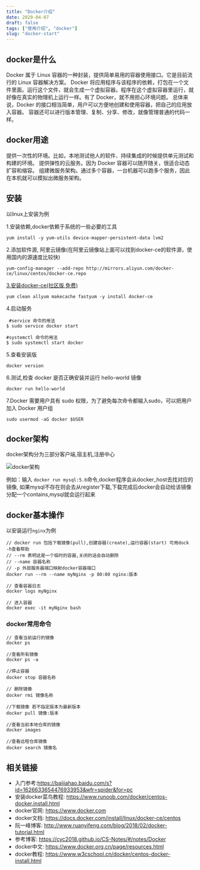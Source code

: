 ```yaml
---
title: "Docker介绍"
date: 2020-04-07
draft: false
tags: ["使用介绍", "docker"]
slug: "docker-start"
---
```


## docker是什么
Docker 属于 Linux 容器的一种封装，提供简单易用的容器使用接口。它是目前流行的 Linux 容器解决方案。
Docker 将应用程序与该程序的依赖，打包在一个文件里面。运行这个文件，就会生成一个虚拟容器。程序在这个虚拟容器里运行，就好像在真实的物理机上运行一样。有了 Docker，就不用担心环境问题。
总体来说，Docker 的接口相当简单，用户可以方便地创建和使用容器，把自己的应用放入容器。
容器还可以进行版本管理、复制、分享、修改，就像管理普通的代码一样。

## docker用途
提供一次性的环境。比如，本地测试他人的软件、持续集成的时候提供单元测试和构建的环境。
提供弹性的云服务。因为 Docker 容器可以随开随关，很适合动态扩容和缩容。
组建微服务架构。通过多个容器，一台机器可以跑多个服务，因此在本机就可以模拟出微服务架构。

## 安装
以linux上安装为例

1.安装依赖,docker依赖于系统的一些必要的工具
```
yum install -y yum-utils device-mapper-persistent-data lvm2
```

2.添加软件源, 阿里云镜像(在阿里云镜像站上面可以找到docker-ce的软件源，使用国内的源速度比较快)
```
yum-config-manager --add-repo http://mirrors.aliyun.com/docker-ce/linux/centos/docker-ce.repo
```

[3.安装docker-ce(社区版,免费)](https://blog.csdn.net/zhuzz1030/article/details/80097553)
```
yum clean allyum makecache fastyum -y install docker-ce
```

4.启动服务
```
 #service 命令的用法
$ sudo service docker start

#systemctl 命令的用法
$ sudo systemctl start docker
```

5.查看安装版
```
docker version
```

6.测试,检查 docker 是否正确安装并运行 hello-world 镜像
```
docker run hello-world
```

7.Docker 需要用户具有 sudo 权限，为了避免每次命令都输入sudo，可以把用户加入 Docker 用户组
```
sudo usermod -aG docker $USER
```

## docker架构
docker架构分为三部分客户端,宿主机,注册中心

![docker架构](/iblog/posts/annex/images/application/docker架构.png)

例如：输入 `docker run mysql:5.6`命令,docker程序会从docker_host去找对应的镜像,
如果mysql不存在则会去从register下载,下载完成后docker会自动给该镜像分配一个contains,mysql就会运行起来

## docker基本操作
以安装运行`nginx`为例

```
// docker run 包括下载镜像(pull),创建容器(create),运行容器(start) 可用dock -h查看帮助
// --rm 表明这是一个临时的容器,关闭的话会自动删除
// --name 容器名称
// -p 外部服务器端口映射docker容器端口
docker run --rm --name myNginx -p 80:80 nginx:版本

// 查看容器日志
docker logs myNginx

// 进入容器
docker exec -it myNginx bash
```

### docker常用命令
```
// 查看当前运行的镜像
docker ps

//查看所有镜像
docker ps -a

//停止容器
docker stop 容器名称

// 删除镜像
docker rmi 镜像名称

//下载镜像 若不指定版本为最新版本
docker pull 镜像:版本

//查看当前本地仓库的镜像
docker images

//查看远程仓库镜像
docker search 镜像名
```


## 相关链接
- 入门参考:https://baijiahao.baidu.com/s?id=1626633654476933953&wfr=spider&for=pc
- 安装docker菜鸟教程: https://www.runoob.com/docker/centos-docker.install.html
- docker官网: https://www.docker.com
- docker文档: https://docs.docker.com/install/linux/docker-ce/centos
- 阮一峰博客: http://www.ruanyifeng.com/blog/2018/02/docker-tutorial.html
- 参考博客: https://cyc2018.github.io/CS-Notes/#/notes/Docker
- docker中文: https://www.docker.org.cn/page/resources.html
- docker教程: https://www.w3cschool.cn/docker/centos-docker-install.html